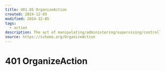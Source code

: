 ```yaml
---
title: 401.05 OrganizeAction
created: 2024-12-05
modified: 2024-12-05
tags:
  - action
description: The act of manipulating/administering/supervising/controlling one or more objects.
source: https://schema.org/OrganizeAction
---
```

# 401 OrganizeAction
